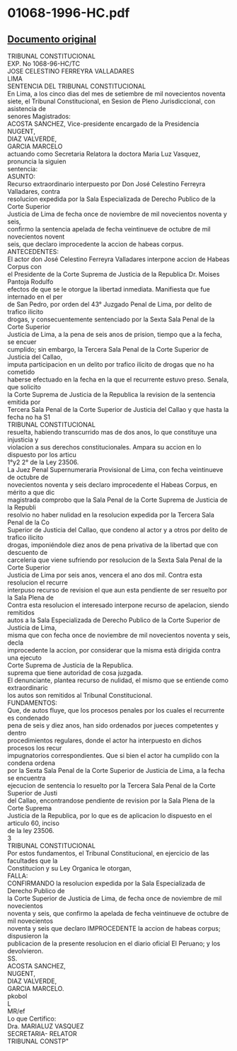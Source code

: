 
01068-1996-HC.pdf
=================
  
[Documento original](https://tc.gob.pe/jurisprudencia/1997/01068-1996-HC.pdf)  
---  
TRIBUNAL CONSTITUCIONAL  
EXP. No 1068-96-HC/TC  
JOSE CELESTINO FERREYRA VALLADARES  
LIMA  
SENTENCIA DEL TRIBUNAL CONSTITUCIONAL  
En Lima, a los cinco dias del mes de setiembre de mil novecientos noventa  
siete, el Tribunal Constitucional, en Sesion de Pleno Jurisdiccional, con asistencia de  
senores Magistrados:  
ACOSTA SANCHEZ, Vice-presidente encargado de la Presidencia  
NUGENT,  
DIAZ VALVERDE,  
GARCIA MARCELO  
actuando como Secretaria Relatora la doctora Maria Luz Vasquez, pronuncia la siguien  
sentencia:  
ASUNTO:  
Recurso extraordinario interpuesto por Don José Celestino Ferreyra Valladares, contra  
resolucion expedida por la Sala Especializada de Derecho Publico de la Corte Superior  
Justicia de Lima de fecha once de noviembre de mil novecientos noventa y seis,  
confirmo la sentencia apelada de fecha veintinueve de octubre de mil novecientos novent  
seis, que declaro improcedente la accion de habeas corpus.  
ANTECEDENTES:  
El actor don José Celestino Ferreyra Valladares interpone accion de Habeas Corpus con  
el Presidente de la Corte Suprema de Justicia de la Republica Dr. Moises Pantoja Rodulfo  
efectos de que se le otorgue la libertad inmediata. Manifiesta que fue internado en el per  
de San Pedro, por orden del 43° Juzgado Penal de Lima, por delito de trafico ilicito  
drogas, y consecuentemente sentenciado por la Sexta Sala Penal de la Corte Superior  
Justicia de Lima, a la pena de seis anos de prision, tiempo que a la fecha, se encuer  
cumplido; sin embargo, la Tercera Sala Penal de la Corte Superior de Justicia del Callao,  
imputa participacion en un delito por trafico ilicito de drogas que no ha cometido  
haberse efectuado en la fecha en la que el recurrente estuvo preso. Senala, que solicito  
la Corte Suprema de Justicia de la Republica la revision de la sentencia emitida por  
Tercera Sala Penal de la Corte Superior de Justicia del Callao y que hasta la fecha no ha S1  
TRIBUNAL CONSTITUCIONAL  
resuelta, habiendo transcurrido mas de dos anos, lo que constituye una injusticia y  
violacion a sus derechos constitucionales. Ampara su accion en lo dispuesto por los articu  
1°y2 2° de la Ley 23506.  
La Juez Penal Supernumeraria Provisional de Lima, con fecha veintinueve de octubre de  
novecientos noventa y seis declaro improcedente el Habeas Corpus, en mérito a que dic  
magistrada comprobo que la Sala Penal de la Corte Suprema de Justicia de la Republi  
resolvio no haber nulidad en la resolucion expedida por la Tercera Sala Penal de la Co  
Superior de Justicia del Callao, que condeno al actor y a otros por delito de trafico ilicito  
drogas, imponiéndole diez anos de pena privativa de la libertad que con descuento de  
carceleria que viene sufriendo por resolucion de la Sexta Sala Penal de la Corte Superior  
Justicia de Lima por seis anos, vencera el ano dos mil. Contra esta resolucion el recurre  
interpuso recurso de revision el que aun esta pendiente de ser resuelto por la Sala Plena de  
Contra esta resolucion el interesado interpone recurso de apelacion, siendo remitidos  
autos a la Sala Especializada de Derecho Publico de la Corte Superior de Justicia de Lima,  
misma que con fecha once de noviembre de mil novecientos noventa y seis, decla  
improcedente la accion, por considerar que la misma està dirigida contra una ejecuto  
Corte Suprema de Justicia de la Republica.  
suprema que tiene autoridad de cosa juzgada.  
El denunciante, plantea recurso de nulidad, el mismo que se entiende como extraordinaric  
los autos son remitidos al Tribunal Constitucional.  
FUNDAMENTOS:  
Que, de autos fluye, que los procesos penales por los cuales el recurrente es condenado  
pena de seis y diez anos, han sido ordenados por jueces competentes y dentro  
procedimientos regulares, donde el actor ha interpuesto en dichos procesos los recur  
impugnatorios correspondientes. Que si bien el actor ha cumplido con la condena ordena  
por la Sexta Sala Penal de la Corte Superior de Justicia de Lima, a la fecha se encuentra  
ejecucion de sentencia lo resuelto por la Tercera Sala Penal de la Corte Superior de Justi  
del Callao, encontrandose pendiente de revision por la Sala Plena de la Corte Suprema  
Justicia de la Republica, por lo que es de aplicacion lo dispuesto en el articulo 60, inciso  
de la ley 23506.  
3  
TRIBUNAL CONSTITUCIONAL  
Por estos fundamentos, el Tribunal Constitucional, en ejercicio de las facultades que la  
Constitucion y su Ley Organica le otorgan,  
FALLA:  
CONFIRMANDO la resolucion expedida por la Sala Especializada de Derecho Publico de  
la Corte Superior de Justicia de Lima, de fecha once de noviembre de mil novecientos  
noventa y seis, que confirmo la apelada de fecha veintinueve de octubre de mil novecientos  
noventa y seis que declaro IMPROCEDENTE la accion de habeas corpus; dispusieron la  
publicacion de la presente resolucion en el diario oficial El Peruano; y los devolvieron.  
SS.  
ACOSTA SANCHEZ,  
NUGENT,  
DIAZ VALVERDE,  
GARCIA MARCELO.  
pkobol  
L  
MR/ef  
Lo que Certifico:  
Dra. MARIALUZ VASQUEZ  
SECRETARIA- RELATOR  
TRIBUNAL CONSTP"